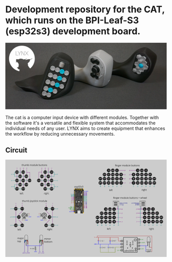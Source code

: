 # Development repository for the CAT, which runs on the BPI-Leaf-S3 (esp32s3) development board.

![Alt Text](images/cats.webp)

The cat is a computer input device with different modules. Together with the software it's a versatile and flexible system that accommodates the individual needs of any user. LYNX aims to create equipment that enhances the workflow by reducing unnecessary movements.

## Circuit
![Alt Text](images/circuit.webp)